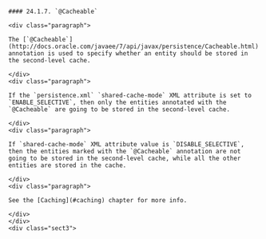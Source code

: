     #### 24.1.7. `@Cacheable`

    <div class="paragraph">

    The [`@Cacheable`](http://docs.oracle.com/javaee/7/api/javax/persistence/Cacheable.html) annotation is used to specify whether an entity should be stored in the second-level cache.

    </div>
    <div class="paragraph">

    If the `persistence.xml` `shared-cache-mode` XML attribute is set to `ENABLE_SELECTIVE`, then only the entities annotated with the `@Cacheable` are going to be stored in the second-level cache.

    </div>
    <div class="paragraph">

    If `shared-cache-mode` XML attribute value is `DISABLE_SELECTIVE`, then the entities marked with the `@Cacheable` annotation are not going to be stored in the second-level cache, while all the other entities are stored in the cache.

    </div>
    <div class="paragraph">

    See the [Caching](#caching) chapter for more info.

    </div>
    </div>
    <div class="sect3">